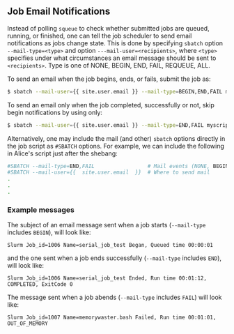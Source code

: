 <!--
<div class="alert alert-warning" role="alert" style="margin-top: 3ex">
<strong>Do not request email notifications for array jobs!</strong>  If done, there will be email messages sent for <em>every single task</em> in the job array.
</div>
-->

## Job Email Notifications

Instead of polling `squeue` to check whether submitted jobs are queued, running, or finished, one can tell the job scheduler to send email notifications as jobs change state.  This is done by specifying `sbatch` option `--mail-type=<type>` and option `---mail-user=<recipients>`, where `<type>` specifies under what circumstances an email message should be sent to `<recipients>`. Type is one of NONE, BEGIN, END, FAIL, REQUEUE, ALL.

To send an email when the job begins, ends, or fails, submit the job as:

```sh
$ sbatch --mail-user={{ site.user.email }} --mail-type=BEGIN,END,FAIL myscript.sh
```

To send an email only when the job completed, successfully or not, skip begin notifications by using only:

```sh
$ sbatch --mail-user={{ site.user.email }} --mail-type=END,FAIL myscript.sh
```

Alternatively, one may include the mail (and other) `sbatch` options directly in the job script as `#SBATCH` options. For example, we can include the following in Alice's script just after the shebang:

```sh
#SBATCH --mail-type=END,FAIL                 # Mail events (NONE, BEGIN, END, FAIL, ALL)
#SBATCH --mail-user={{  site.user.email  }}  # Where to send mail 
.
.
.
```

<!--
### Email notifications for array jobs

**Do not request email notifications for array jobs!**  If done, there will be email messages sent for _every single task_ of the job array.  Instead, to get an email notification when a job array completes, submit a "dummy" job that depend on the job array such that it will only launch when the job array completes.  The sole purpose of this dummy job is to trigger an email notification.  For instance, if the job array has job ID 9156754, then submit a job:

```sh
$ job_id=9156754
$ echo 'date' | qsub -N "Array_job_${job_id}_done" -m b  -l h_rt=00:00:05 -hold_jid "${job_id}"
```

This will send an email with 'Array_job_9156754_done' in the subject line as soon as the dummy job launches.



### Configure a default recipient

To avoid having to specify the email address in each `qsub` call, or as an SGE directive in the job script, one can set the default in the `~/.sge_request` (create if missing) by adding:

```sh
## Default recipient of job notifications
-M {{  site.user.email  }}
```

The advantage of specifying the recipient in `~/.sge_request`, instead of in the job script, is that the job script does not carry your personal email address.  If the job script has your email address, then it will be you that get email notifications if someone else copy your script as-is and runs it on the cluster (or on other SGE clusters).

<div class="alert alert-danger" role="alert" style="margin-top: 3ex">
<strong>Please do not specify <code>-m bea</code> in <code>~/.sge_request</code></strong> to make it the default for <em>all</em> of your jobs. If done, you might end up producing thousands of email messages when you submit array jobs.
</div>
-->

### Example messages

The subject of an email message sent when a job starts (`--mail-type` includes `BEGIN`), will look like:

```lang-none
Slurm Job_id=1006 Name=serial_job_test Began, Queued time 00:00:01
```

and the one sent when a job ends successfully (`--mail-type` includes `END`), will look like:

```lang-none
Slurm Job_id=1006 Name=serial_job_test Ended, Run time 00:01:12, COMPLETED, ExitCode 0
```

The message sent when a job abends (`--mail-type` includes `FAIL`) will look like:

```lang-none
Slurm Job_id=1007 Name=memorywaster.bash Failed, Run time 00:01:01, OUT_OF_MEMORY
```
